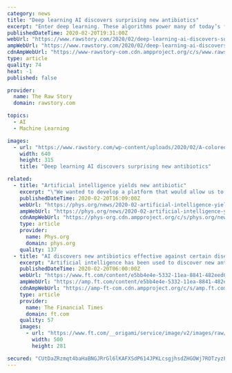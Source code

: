 ```yaml
---
category: news
title: "Deep learning AI discovers surprising new antibiotics"
excerpt: "Enter deep learning. These algorithms power many of today’s facial recognition systems and self-driving cars. They mimic how neurons in our brains operate by learning patterns in data. An individual artificial neuron – like a mini sensor – might detect simple patterns like lines or circles. By using thousands of these artificial neurons ..."
publishedDateTime: 2020-02-20T19:31:00Z
webUrl: "https://www.rawstory.com/2020/02/deep-learning-ai-discovers-surprising-new-antibiotics/"
ampWebUrl: "https://www.rawstory.com/2020/02/deep-learning-ai-discovers-surprising-new-antibiotics/amp/"
cdnAmpWebUrl: "https://www-rawstory-com.cdn.ampproject.org/c/s/www.rawstory.com/2020/02/deep-learning-ai-discovers-surprising-new-antibiotics/amp/"
type: article
quality: 74
heat: -1
published: false

provider:
  name: The Raw Story
  domain: rawstory.com

topics:
  - AI
  - Machine Learning

images:
  - url: "https://www.rawstory.com/wp-content/uploads/2020/02/A-colored-electron-microscope-image-of-MRSA.-NIH-NIAIDflickr-CC-BY.jpeg"
    width: 640
    height: 315
    title: "Deep learning AI discovers surprising new antibiotics"

related:
  - title: "Artificial intelligence yields new antibiotic"
    excerpt: "\"We wanted to develop a platform that would allow us to harness the power of artificial intelligence to usher in a new age of antibiotic drug discovery,\" says James Collins, the Termeer Professor of Medical Engineering and Science in MIT's Institute for Medical Engineering and Science (IMES) and Department of Biological Engineering. \"Our ..."
    publishedDateTime: 2020-02-20T16:09:00Z
    webUrl: "https://phys.org/news/2020-02-artificial-intelligence-yields-antibiotic.html"
    ampWebUrl: "https://phys.org/news/2020-02-artificial-intelligence-yields-antibiotic.amp"
    cdnAmpWebUrl: "https://phys-org.cdn.ampproject.org/c/s/phys.org/news/2020-02-artificial-intelligence-yields-antibiotic.amp"
    type: article
    provider:
      name: Phys.org
      domain: phys.org
    quality: 137
  - title: "AI discovers new antibiotics effective against certain diseases"
    excerpt: "Artificial intelligence has been used to discover new antibiotics that treat resistant strains such as C. difficile and Acinetobacter baumannii (pictured) © FT montage; Janice Carr/CDC Share on Twitter (opens new window) Share on Facebook (opens new window) Share on LinkedIn (opens new window) Share on Whatsapp (opens new window) Artificial ..."
    publishedDateTime: 2020-02-20T06:00:00Z
    webUrl: "https://www.ft.com/content/e5bb4e4e-5332-11ea-8841-482eed0038b1"
    ampWebUrl: "https://amp.ft.com/content/e5bb4e4e-5332-11ea-8841-482eed0038b1"
    cdnAmpWebUrl: "https://amp-ft-com.cdn.ampproject.org/c/s/amp.ft.com/content/e5bb4e4e-5332-11ea-8841-482eed0038b1"
    type: article
    provider:
      name: The Financial Times
      domain: ft.com
    quality: 57
    images:
      - url: "https://www.ft.com/__origami/service/image/v2/images/raw/http%3A%2F%2Fcom.ft.imagepublish.upp-prod-us.s3.amazonaws.com%2F7bf31b7c-533c-11ea-8841-482eed0038b1?source=google-amp&fit=scale-down&width=500"
        width: 500
        height: 281

secured: "CUtDaZRzmqt4baHaBNGJRrGl6lKAFXSdP614JPKLcsgjhsdZHGOWj7ROTzyzFjIWa36fKIaEUaFL2APP1Sa9+TbhubNb47Nhi9JroxIic2mVjaRiuARuyO3H/YibXzCWhnmQwUhqqvyKyEGci3wVihu7qTxNMS7H0mNNqPb6BjiqB8V2wC/GYj065PMuEAoFD8h5VkuU9EfFYw2iw/x78MSYzWxpji8puI0vBDosxQHYDa/nQifeWqj4GeMl6xuO8JndYABvermJn1RpxTn0rSB0naDVTGtwJKNHp8TLNvmYEGqy9Bbw0cm3lIUjN3ckl6cBXESdRHulF/DpcBpMLHq4B0w8X1H1FFE2MSE4fT9l4Q4BvdCOVMk/GKIvzj748deHRE7s0EcH6JfU+PXfC7hGfBwXr6/Diq3n5Ivi+outdR4hgptswrR2rvuYvZyrWJLnvtGGGQ7zEN3l33xh/+LAsg9A5XGx3spzLi4ncj8=;2vjWXGZfLV9lhzth3Q7feA=="
---
```


